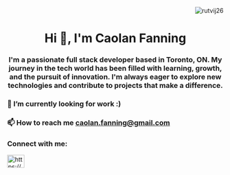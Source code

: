 <p align="right">
 <img src="https://komarev.com/ghpvc/?username=rutvij26&label=Profile%20views&color=4eb4f4&style=flat" alt="rutvij26" />
</p>

<h1 align="center">Hi 👋, I'm Caolan Fanning</h1>

<h3 align="center">
 I'm a passionate full stack developer based in Toronto, ON. My journey in the tech world has been filled with learning, growth, and the pursuit of innovation. I'm always eager to explore new technologies and contribute to projects that make a difference.
</h3>

### 🔭 I’m currently looking for work :)

### 📫 How to reach me **caolan.fanning@gmail.com**

### Connect with me:

<p align="left">
<a href="https://linkedin.com/in/https://www.linkedin.com/in/rutvijs" target="blank"><img align="center" src="https://raw.githubusercontent.com/rahuldkjain/github-profile-readme-generator/master/src/images/icons/Social/linked-in-alt.svg" alt="https://www.linkedin.com/in/caolan-fanning-1a7229157/" height="30" width="40" /></a>
</p>
